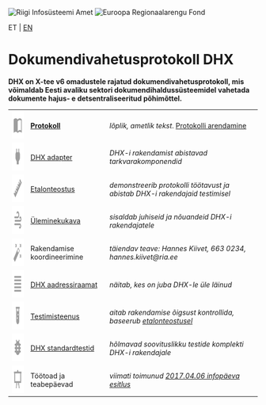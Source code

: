 ![Riigi Infosüsteemi Amet](https://github.com/e-gov/RIHA-Frontend/raw/master/logo/gov-CVI/lions.png "Riigi Infosüsteemi Amet") ![Euroopa Regionaalarengu Fond](https://github.com/e-gov/RIHA-Frontend/raw/master/logo/EU/EL.png "Euroopa Regionaalarengu Fond")

ET | [EN](EN.md)

# Dokumendivahetusprotokoll DHX

__DHX on X-tee v6 omadustele rajatud dokumendivahetusprotokoll, mis võimaldab Eesti avaliku sektori dokumendihaldussüsteemidel vahetada dokumente hajus- e detsentraliseeritud põhimõttel.__

|   |   |   |
|---|---|---|
| <img src="img/01-book-open-variant.png" width="56" height="56"> | __[Protokoll](https://www.ria.ee/dhx)__ | _lõplik, ametlik tekst_.  [Protokolli arendamine](CONTRIBUTING.md) |
| <img src="img/01-power-plug.png" width="56" height="56"> | [DHX adapter](https://github.com/e-gov/DHX-adapter) |  _DHX-i rakendamist abistavad tarkvarakomponendid_ |
| <img src="img/01-ruler.png" width="56" height="56"> | [Etalonteostus](https://github.com/e-gov/DHX-etalon) | _demonstreerib protokolli töötavust ja abistab DHX-i rakendajaid testimisel_ |
| <img src="img/01-weather-windy.png" width="56" height="56"> | [Üleminekukava](https://www.ria.ee/ee/dokumendivahetus-dhx.html) | _sisaldab juhiseid ja nõuandeid DHX-i rakendajatele_ |
| <img src="img/01-auto-fix.png" width="56" height="56"> | Rakendamise koordineerimine | _täiendav teave: Hannes Kiivet, 663 0234, hannes.kiivet@ria.ee_ |
| <img src="img/01-format-align-justify.png" width="56" height="56"> | [DHX aadressiraamat](https://www.ria.ee/dhx-aadressiraamat/) | _näitab, kes on juba DHX-le üle läinud_ |
| <img src="img/01-test-tube.png" width="56" height="56"> | [Testimisteenus](https://dhxdemo.eesti.ee/) | _aitab rakendamise õigsust kontrollida, baseerub [etalonteostusel](https://github.com/e-gov/DHX-etalon)_ |
| <img src="img/01-bug.png" width="56" height="56"> | [DHX standardtestid](https://github.com/e-gov/DHX-etalon/blob/master/files/testlood.md) | _hõlmavad soovituslikku testide komplekti DHX-i rakendajale_ |
| <img src="img/01-presentation.png" alt="alt text" width="56" height="56"> | Töötoad ja teabepäevad | _viimati toimunud [2017.04.06 infopäeva esitlus](files/DHX_infopaev_2017.04.06.pptx)_ |
